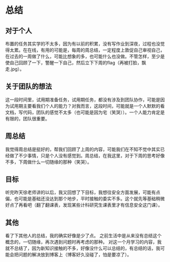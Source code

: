 # 总结
## 对于个人
布置的任务其实学的不太多，因为有以前的积累，没有写作业到深夜，过程也没觉得太累。在在线，有用的可能是，每周的周总结，一定程度上敦促自己审视自己，在过去的一周做了什么，可能比想象的多，也可能什么也没做。不管怎样，至少是使自己回顾了一下，警醒一下自己，然后立下下周的flag（再被打脸，飘走.jpg）。

## 关于团队的想法
这一段时间里，试用期准备任务，试用期任务，都没有涉及到团队协作，可能是因为试用期主要看我们个人的能力？对我而言，这段时间，可能就是一个人默默的看文档，写代码，团队的感觉不太多（也可能是因为宅（笑哭））。一个人能力肯定是有限的，团队很重要。

## 周总结
我觉得周总结是挺好的，帮我们回顾了上周的内容，可能我们在不知不觉中其实已经做了不少事情，只是个人没有感觉到。周总结，在我这里，对于下周的思考好像不多，下周做什么一切随缘的那种（笑哭）。

## 目标
听完昨天徐老师讲的以后，我又回想了下目标，我想往安全方面发展，可能有点偏，也可能是基础还没达到那个地步，平时接触的委实不多。这个就先等基础稍微好点了再看吧（翻了翻课表，发现某些计科研究生课表里才有信息安全这门课）。

## 其他
看了下其他人的总结，我的确实好像是少了点。
之前生活中是从来没有总结这个概念的，一切随缘，再次遇到问题时再考虑的那种。
对这一个月学习的内容，我就不总结了，因为新知识接触的不多，好像没什么可以总结的，有总结的话，我可能会把问题的解决放到博客上（博客好久没碰了，怕是要凉了）。